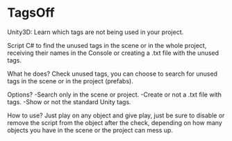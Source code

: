 # TagsOff
Unity3D: Learn which tags are not being used in your project.

Script C# to find the unused tags in the scene or in the whole project, receiving their names in the Console or creating a .txt file with the unused tags.

What he does?
Check unused tags, you can choose to search for unused tags in the scene or in the project (prefabs).

Options?
-Search only in the scene or project.
-Create or not a .txt file with tags.
-Show or not the standard Unity tags.

How to use?
Just play on any object and give play, just be sure to disable or remove the script from the object after the check, depending on how many objects you have in the scene or the project can mess up.
